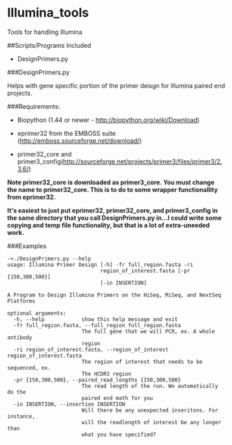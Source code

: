Illumina_tools
==============

Tools for handling Illumina 

##Scripts/Programs Included

* DesignPrimers.py

###DesignPrimers.py

Helps with gene specific portion of the primer deisgn for Illumina paired end projects.

###Requirements:

 * Biopython (1.44 or newer - http://biopython.org/wiki/Download)

 * eprimer32 from the EMBOSS suite (http://emboss.sourceforge.net/download/)

 * primer32_core and primer3_config(http://sourceforge.net/projects/primer3/files/primer3/2.3.6/)

**Note primer32_core is downloaded as primer3_core. You must change the name to primer32_core. This is to do to some wrapper functionallity from eprimer32.** 

**It's easiest to just put eprimer32, primer32_core, and primer3_config in the same directory that you call DesignPrimers.py in...I could write some copying and temp file functionality, but that is a lot of extra-uneeded work.**

###Examples

```
->./DesignPrimers.py --help
usage: Illumina Primer Design [-h] -fr full_region.fasta -ri
                              region_of_interest.fasta [-pr {150,300,500}]
                              [-in INSERTION]

A Program to Design Illumina Primers on the HiSeq, MiSeq, and NextSeq
Platforms

optional arguments:
  -h, --help            show this help message and exit
  -fr full_region.fasta, --full_region full_region.fasta
                        The full gene that we will PCR, ex. A whole antibody
                        region
  -ri region_of_interest.fasta, --region_of_interest region_of_interest.fasta
                        The region of interest that needs to be sequenced, ex.
                        The HCDR3 region
  -pr {150,300,500}, --paired_read_lengths {150,300,500}
                        The read length of the run. We automatically do the
                        paired end math for you
  -in INSERTION, --insertion INSERTION
                        Will there be any unexpected inseritons. For instance,
                        will the readlength of interest be any longer than
                        what you have specified?
```
